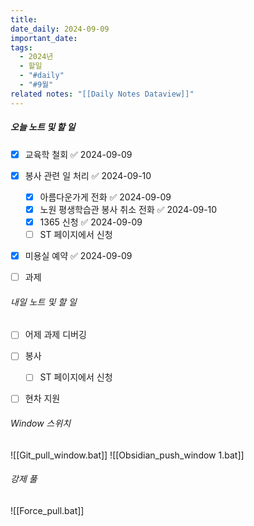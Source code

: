 ```yaml
---
title: 
date_daily: 2024-09-09
important_date: 
tags:
  - 2024년
  - 할일
  - "#daily"
  - "#9월"
related notes: "[[Daily Notes Dataview]]"
---
```

##### 오늘 노트 및 할 일 
- [x] 교육학 철회 ✅ 2024-09-09
- [x] 봉사 관련 일 처리 ✅ 2024-09-10
	- [x] 아름다운가게 전화 ✅ 2024-09-09
	- [x] 노원 평생학습관 봉사 취소 전화 ✅ 2024-09-10
	- [x] 1365 신청 ✅ 2024-09-09
	- [ ] ST 페이지에서 신청
- [x] 미용실 예약 ✅ 2024-09-09
- [ ] 과제




###### 내일 노트 및 할 일
- [ ] 어제 과제 디버깅
- [ ] 봉사
	- [ ] ST 페이지에서 신청
- [ ] 현차 지원


######  Window 스위치
![[Git_pull_window.bat]]
![[Obsidian_push_window 1.bat]]



###### 강제 풀
![[Force_pull.bat]]